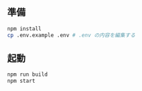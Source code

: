 ## 準備

```bash
npm install
cp .env.example .env # .env の内容を編集する
```

## 起動

```bash
npm run build
npm start
```

